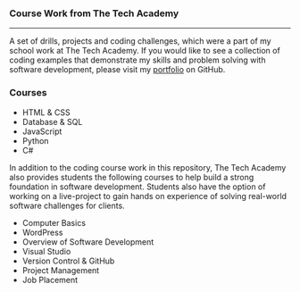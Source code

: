 ### Course Work from The Tech Academy
***

A set of drills, projects and coding challenges, which were a part of my school work at The Tech Academy. If you would like to see a collection of coding examples that demonstrate my skills and problem solving with software development, please visit my [portfolio](LinkToYourProfileHere) on GitHub.

### Courses
* HTML & CSS
* Database & SQL
* JavaScript
* Python
* C#

In addition to the coding course work in this repository, The Tech Academy also provides students the following courses to help build a strong foundation in software development. Students also have the option of working on a live-project to gain hands on experience of solving real-world software challenges for clients.

* Computer Basics
* WordPress
* Overview of Software Development
* Visual Studio
* Version Control & GitHub
* Project Management
* Job Placement
